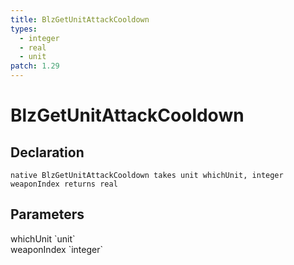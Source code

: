 ```yaml
---
title: BlzGetUnitAttackCooldown
types:
  - integer
  - real
  - unit
patch: 1.29
---
```


# BlzGetUnitAttackCooldown

## Declaration

```
native BlzGetUnitAttackCooldown takes unit whichUnit, integer weaponIndex returns real
```

## Parameters
<dl>
  <dt>whichUnit `unit`</dt>
  <dd></dd>

  <dt>weaponIndex `integer`</dt>
  <dd></dd>
</dl>